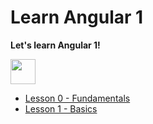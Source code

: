 # Learn Angular 1

**Let's learn Angular 1!**

<a href="https://angularjs.org"><img src="https://angularjs.org/img/AngularJS-large.png" height="40" title="angularjs.org" alt="" /></a>

- [Lesson 0 - Fundamentals](Lesson0/index.md)
- [Lesson 1 - Basics](Lesson1/index.md)
